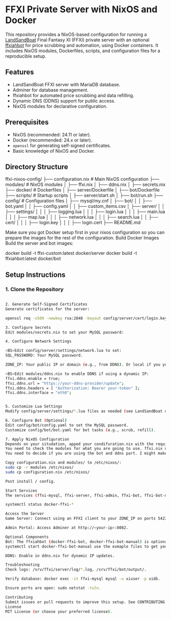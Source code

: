 # FFXI Private Server with NixOS and Docker

This repository provides a NixOS-based configuration for running a [LandSandBoat](https://github.com/LandSandBoat/server) Final Fantasy XI (FFXI) private server with an optional [ffxiahbot](https://github.com/AdamGagorik/ffxiahbot) for price scrubbing and automation, using Docker containers. It includes NixOS modules, Dockerfiles, scripts, and configuration files for a reproducible setup.

## Features
- LandSandBoat FFXI server with MariaDB database.
- Adminer for database management.
- ffxiahbot for automated price scrubbing and data refilling.
- Dynamic DNS (DDNS) support for public access.
- NixOS modules for declarative configuration.

## Prerequisites
- NixOS (recommended: 24.11 or later).
- Docker (recommended: 24.x or later).
- `openssl` for generating self-signed certificates.
- Basic knowledge of NixOS and Docker.

## Directory Structure

ffxi-nixos-config/
├── configuration.nix       # Main NixOS configuration
├── modules/               # NixOS modules
│   ├── ffxi.nix
│   ├── ddns.nix
│   ├── secrets.nix
├── docker/                # Dockerfiles
│   ├── server/Dockerfile
│   ├── bot/Dockerfile
├── scripts/               # Startup scripts
│   ├── server/start.sh
│   ├── bot/run.sh
├── config/                # Configuration files
│   ├── mysql/my.cnf
│   ├── bot/
│   │   ├── bot.yaml
│   │   ├── config.yaml
│   │   ├── custom_items.csv
│   ├── server/
│   │   ├── settings/
│   │   │   ├── logging.lua
│   │   │   ├── login.lua
│   │   │   ├── main.lua
│   │   │   ├── map.lua
│   │   │   ├── network.lua
│   │   │   ├── search.lua
│   │   ├── cert/
│   │   │   ├── login.key
│   │   │   ├── login.cert
├── README.md


Make sure you got Docker setup first in your nixos configuration so you can prepare the images for the rest of the configuration. 
Build Docker Images
Build the server and bot images:

docker build -t ffxi-custom:latest docker/server
docker build -t ffxiahbot:latest docker/bot

## Setup Instructions

### 1. Clone the Repository
```bash

2. Generate Self-Signed Certificates
Generate certificates for the server:

openssl req -x509 -newkey rsa:2048 -keyout config/server/cert/login.key -out config/server/cert/login.cert -days 365 -nodes

3. Configure Secrets
Edit modules/secrets.nix to set your MySQL password:

4. Configure Network Settings

<BS>Edit config/server/settings/network.lua to set:
SQL_PASSWORD: Your MySQL password.

ZONE_IP: Your public IP or domain (e.g., from DDNS). Or local if you you keep it private.

<BS>Edit modules/ddns.nix to enable DDNS if using a dynamic IP:
ffxi.ddns.enable = true;
ffxi.ddns.url = "https://your-ddns-provider/update";
ffxi.ddns.headers = [ "Authorization: Bearer your-token" ];
ffxi.ddns.interface = "eth0";


5. Customize Lua Settings
Modify config/server/settings/*.lua files as needed (see LandSandBoat documentation).

6. Configure Bot (Optional)
Edit config/bot/config.yaml to set the MySQL password.
Customize config/bot/bot.yaml for bot tasks (e.g., scrub, refill).

7. Apply NixOS Configuration
Depends on your situdation, apped your condifuration.nix with the required lines.
You need to check the modules for what you are going to use. ffxi.nix needs a small update @ ZONE_IP=
You need to decide if you are using the bot and ddns part. I might make changes later to this repo to repesent different setup choices.

Copy configuration.nix and modules/ to /etc/nixos/:
sudo cp -r modules /etc/nixos/
sudo cp configuration.nix /etc/nixos/

Post install / config.

Start Services
The services (ffxi-mysql, ffxi-server, ffxi-admin, ffxi-bot, ffxi-bot-manual) start automatically via ffxi.nix. Check status:

systemctl status docker-ffxi-*

Access the Server
Game Server: Connect using an FFXI client to your ZONE_IP on ports 54230, 54231, etc.

Admin Portal: Access Adminer at http://<your-ip>:8082.

Optional Components
Bot: The ffxiahbot (docker-ffxi-bot, docker-ffxi-bot-manual) is optional for price automation.
systemctl start docker-ffxi-bot-manual use the exmaple files to get your AH filled with desired items

DDNS: Enable in ddns.nix for dynamic IP updates.

Troubleshooting
Check logs: /srv/ffxi/server/log/*.log, /srv/ffxi/bot/output/.

Verify database: docker exec -it ffxi-mysql mysql -u xiuser -p xidb.

Ensure ports are open: sudo netstat -tuln.

Contributing
Submit issues or pull requests to improve this setup. See CONTRIBUTING.md (#) for guidelines.
License
MIT License (or choose your preferred license).
```




















